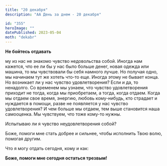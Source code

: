```yaml
---
title: "20 декабря"
description: "АА День за днем - 20 декабря"

id: "355"
heroImage: ""
datePublished: 2023-05-04
moth: "dekabr"
---
```


**Не бойтесь отдавать**

му из нас не знакомо чувство недовольства собой. Иногда нам кажется, что ее ли бы у нас было больше денег, новая одежда или машина, то мы чувствовали бы себя намного лучше. Но получая одно, мы начинаем тут же хотеть что-то еще. Иногда этому не бывает конца. Но возникает ли у нас чувство удовлетворения? Если и да, то ненадолго. Со временем мы узнаем, что чувство удовлетворения приходит не тогда, когда мы приобретаем, а тогда, когда отдаем. Когда мы отдаем свое время, энергию, любовь кому-нибудь, кто страдает и нуждается в помощи, разве не появляется у нас чувство удовлетворения? И чем больше мы отдаем, тем выше становится наша самооценка. Мы чувствуем, что тоже кому-то нужны.

Испытываю ли я чувство неудовлетворения собой?

Боже, помоги мне стать добрее и сильнее, чтобы исполнить Твою волю, помогая другим.

Что я могу отдать сегодня, кому и как:

**Боже, помоги мне сегодня остаться трезвым!**
